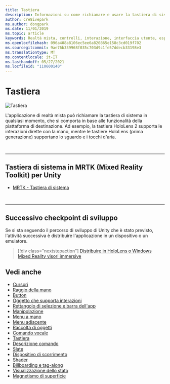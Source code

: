 ```yaml
---
title: Tastiera
description: Informazioni su come richiamare e usare la tastiera di sistema usando Mixed Reality Toolkit.
author: cre8ivepark
ms.author: dongpark
ms.date: 11/01/2019
ms.topic: article
keywords: Realtà mista, controlli, interazione, interfaccia utente, esperienza utente, visore per realtà mista, visore windows mixed reality, visore per realtà virtuale, HoloLens, tastiera, MRTK, Mixed Reality Toolkit
ms.openlocfilehash: 096a408a8106ec5ee6a820865e158c3cd019f702
ms.sourcegitcommit: 9ae76b339968f035c703d9c1fe57ddecb33198e3
ms.translationtype: MT
ms.contentlocale: it-IT
ms.lasthandoff: 05/27/2021
ms.locfileid: "110600140"
---
```

# <a name="keyboard"></a>Tastiera

![Tastiera](images/UX_Hero_Keyboard.jpg)

L'applicazione di realtà mista può richiamare la tastiera di sistema in qualsiasi momento, che si comporta in base alle funzionalità della piattaforma di destinazione. Ad esempio, la tastiera HoloLens 2 supporta le interazioni dirette con la mano, mentre le tastiere HoloLens (prima generazione) supportano lo sguardo e i tocchi d'aria.

<br>

---

## <a name="system-keyboard-in-mrtk-mixed-reality-toolkit-for-unity"></a>Tastiera di sistema in MRTK (Mixed Reality Toolkit) per Unity

* [MRTK - Tastiera di sistema](/windows/mixed-reality/mrtk-unity/features/ux-building-blocks/system-keyboard)

<br>

---

## <a name="next-development-checkpoint"></a>Successivo checkpoint di sviluppo

Se si sta seguendo il percorso di sviluppo di Unity che è stato previsto, l'attività successiva è distribuire l'applicazione in un dispositivo o un emulatore.

> [!div class="nextstepaction"]
> [Distribuire in HoloLens o Windows Mixed Reality visori immersive](../develop/platform-capabilities-and-apis/using-visual-studio.md)

## <a name="see-also"></a>Vedi anche

* [Cursori](cursors.md)
* [Raggio della mano](point-and-commit.md)
* [Button](button.md)
* [Oggetto che supporta interazioni](interactable-object.md)
* [Rettangolo di selezione e barra dell'app](app-bar-and-bounding-box.md)
* [Manipolazione](direct-manipulation.md)
* [Menu a mano](hand-menu.md)
* [Menu adiacente](near-menu.md)
* [Raccolta di oggetti](object-collection.md)
* [Comando vocale](voice-input.md)
* [Tastiera](keyboard.md)
* [Descrizione comando](tooltip.md)
* [Slate](slate.md)
* [Dispositivo di scorrimento](slider.md)
* [Shader](shader.md)
* [Billboarding e tag-along](billboarding-and-tag-along.md)
* [Visualizzazione dello stato](progress.md)
* [Magnetismo di superficie](surface-magnetism.md)